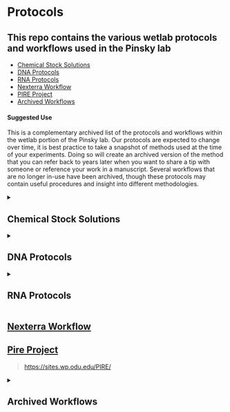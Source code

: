 Protocols
==========

## This repo contains the various wetlab protocols and workflows used in the Pinsky lab

  - [Chemical Stock Solutions](#chemical-stock-solutions)
  - [DNA Protocols](#dna-protocols)
  - [RNA Protocols](#rna-protocols) 
  - [Nexterra Workflow](#nexterra-workflow)
  - [PIRE Project](#pire-project)
  - [Archived Workflows](#archived-workflows)

#### Suggested Use

This is a complementary archived list of the protocols and workflows within the wetlab portion of the Pinsky lab. 
Our protocols are expected to change over time, it is best practice to take a snapshot of methods used at the time of your experiments.
Doing so will create an archived version of the method that you can refer back to years later when you want to share a tip with 
someone or reference your work in a manuscript. Several workflows that are no longer in-use have been archived, though these
protocols may contain useful procedures and insight into different methodologies.

<details>
<summary>

## Chemical Stock Solutions 

</summary>
<br>

### [DESS Stock Solution](dess.md)

### [EDTA Stock Solution](edta_stock.Rmd)

### [Lifton's Buffer](liftons_stock.Rmd)

### [Low TE Stock Solution](low_te_stock.Rmd)

### [NaCl Stock Solution](nacl_stock.Rmd)

### [SSC/SDS Stock Solution](sds_stock.Rmd)

### [SSC Stock Solution](ssc_stock.Rmd)

### [TE Stock Solution](te_stock.Rmd)

### [TEN Stock Solution](ten_stock.Rmd)

### [Tris-HCl Stock Solution](tris-hcl_stock.Rmd)

### [Tris-Tween Stock Solution](tris-tween_stock.Rmd)

</details>



<details>
<summary>

## DNA Protocols 

</summary>
<br>

#### Many of the protocols were created with the intention to be used for ddRADSeq. Reviewing the manufacturers' protocols is always highly recommended before beginning an experiment.

### [Baits Seq Capture](https://pinskylab.github.io/laboratory/protocols/baits.nb.html)

### [DNA Clean-Up](https://pinskylab.github.io/laboratory/protocols/ampure.nb.html)
 
### [DNA Extraction](https://pinskylab.github.io/laboratory/protocols/dna_extraction_ali.nb.html)

### [DNA Quantification](https://pinskylab.github.io/laboratory/protocols/quant_dna.nb.html)

### [Digest](https://pinskylab.github.io/laboratory/protocols/digest_dna.nb.html)

### [Ligate DNA](https://pinskylab.github.io/laboratory/protocols/ligation_ddradseq.nb.html)

### [PCR](https://pinskylab.github.io/laboratory/protocols/lib-amp_ddradseq.nb.html)

### [Pippin](https://pinskylab.github.io/laboratory/protocols/pippin.nb.html)

### [Sequencing Prep](https://pinskylab.github.io/laboratory/protocols/seq-prep_ddradseq.nb.html)


</details>


<details>
<summary>

## RNA Protocols 

</summary>
<br>

##### The protocols listed below were originally intended to be used with the [EecSeq Workflow](https://github.com/pinskylab/laboratory/tree/master/EecSeq). Please review manufacturers' protocols and workflows before starting a project.

### [Anneal Adapters](https://pinskylab.github.io/laboratory/protocols/anneal.nb.html)

### [mRNA Capture](https://pinskylab.github.io/laboratory/protocols/mrna-hyper.nb.html)

### [RNA Extraction](https://pinskylab.github.io/laboratory/protocols/dna_extraction_ali.nb.html)

### [RNA Quantification](https://pinskylab.github.io/laboratory/protocols/quant_rna.nb.html)

### [RNA Visualization](https://pinskylab.github.io/laboratory/protocols/bioanalyzer.nb.html)
    
</details>


## [Nexterra Workflow](https://github.com/pinskylab/laboratory/tree/master/Nextera)

## [Pire Project](https://github.com/philippinespire/Welcome-README)
>https://sites.wp.odu.edu/PIRE/

<details>
<summary>

## Archived Workflows 

</summary>
<br>

### [EecSeq](https://github.com/pinskylab/laboratory/tree/master/EecSeq)
>This method was used in our Amphiprion percula clownfish project.

### [ddRADSeq](https://github.com/pinskylab/laboratory/tree/master/ddRADSeq)
> This was used in our Amphiprion clarkii clownfish project and our Paralichthys dentatus summer flounder project.

### [MRS Lab Notebook](https://github.com/pinskylab/laboratory/tree/master/laboratory-notebooks)



</details>